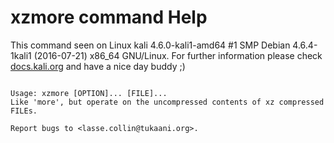 # xzmore command Help
 
 This command seen on Linux kali 4.6.0-kali1-amd64 #1 SMP Debian 4.6.4-1kali1 (2016-07-21) x86_64 GNU/Linux. For further information please check [docs.kali.org](docs.kali.org) and have a nice day buddy ;) 

~~~

Usage: xzmore [OPTION]... [FILE]...
Like 'more', but operate on the uncompressed contents of xz compressed FILEs.

Report bugs to <lasse.collin@tukaani.org>.

~~~
